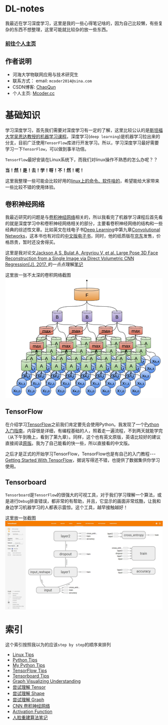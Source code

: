 # DL-notes
我最近在学习深度学习，这里是我的一些心得笔记啥的，因为自己比较懒，有些复杂的东西不想整理，这里可能就比较杂的放一些东西。

### [前往个人主页](http://mcoder.cc)

## 作者说明
- 河海大学物联网应用与技术研究生
- 联系方式： email: `mcoder2014@sina.com`
- CSDN博客: [ChaoQun](http://blog.csdn.net/jcq521045349)
- 个人主页: [Mcoder.cc](http://mcoder.cc)

# 基础知识
学习深度学习，首先我们需要对深度学习有一定的了解，这里比较公认的是[斯坦福大学吴恩达教授的机器学习课程](https://www.coursera.org/learn/machine-learning)。深度学习(`deep learning`)是机器学习拉出来的分支，目前广泛使用`TensorFlow`库进行开发学习。所以，学习深度学习最好需要学习一下`TensorFlow`，可以做到事半功倍。

`TensorFlow`最好安装在Linux系统下，而我们对linux操作不熟悉的怎么办呢？？

**当！然！是！去！学！呀！不！然！呢！**

这里我整理一些可能会比较好用的[linux上的命令、软件啥的](posts/linux_tips.md)，希望能给大家带来一些比较不错的使用体验。

## 卷积神经网络
我最近研究的问题是与[卷积神经网络](posts/Convolutional_neural_network.md)相关的，所以我看完了机器学习课程后首先看的就是深度学习中和卷积神经网络相关的部分，主要看卷积神经网络的结构和一些经典的综述性文章。比如英文在线电子书[Deep Learning](http://www.deeplearningbook.org/)中第九章[Convolutional Networks](http://www.deeplearningbook.org/contents/convnets.html)，这本书也有对应的[中文版电子书](https://github.com/exacity/deeplearningbook-chinese)，同时，他的纸质版在[京东](https://item.jd.com/12128543.html)发售，价格昂贵，暂时还没舍得买。

这里是我对论文[Jackson A S, Bulat A, Argyriou V, et al. Large Pose 3D Face Reconstruction from a Single Image via Direct Volumetric CNN Regression[J]. 2017. ](https://arxiv.org/abs/1703.07834) 的一点点理解[笔记](posts/Large_pose_3d_face_reconstruction.md)

这里放一张不太深的卷积网络截图
![](imgs/Conv2-9x5-Conv2Max2Conv2.png)

## TensorFlow
在介绍学习[TensorFlow](https://www.tensorflow.org/?hl=zh-cn)之前我们肯定要先会使用Python。我发现了一个[Python入门指南](http://www.pythondoc.com/pythontutorial3/index.html)，内容很是详细，有编程基础的人，照着走一遍流程，不到两天就能学完（从下午到晚上，看到了第九章）。同样，这个也有英文原版，英语比较好的建议直接阅读[原版](https://docs.python.org/3.6/tutorial/index.html)。我为了自己能看的快一些，所以直接看的中文版。

之后才是正式的开始学习TensorFlow，TensorFlow也是有自己的入门教程---[Getting Started With TensorFlow](https://www.tensorflow.org/get_started/get_started?hl=zh-cn)，据说写得还不错，也提供了数据集供你学习使用。

## Tensorboard
`Tensorboard`是`TensorFlow`的很强大的可视工具，对于我们学习理解一个算法，或是进行`Debug`排查错误，都非常的有帮助，并且，它显示的画面非常炫酷，让我和身边学习机器学习的人都表示震惊。这个工具，越早接触越好！

这里放一张截图
![截图](imgs/tensorboard_graph_2.jpg)

# 索引

这个索引按照我以为的应该`step by step`的顺序来排列

- [Linux Tips](posts/linux_tips.md)
- [Python Tips](posts/Python_tips.md)
- [My Python Tips](posts/python_tips2.md)
- [TensorFlow Tips](posts/TensorFlow入门.md)
- [Tensorboard Tips](posts/Tensorboard_Tips.md)
- [Graph Visualizing Understanding](posts/Tensorflow_get_atarted_graph_visualization.md)
- [尝试理解 Tensor](posts/try_to_understand_tensor.md)
- [尝试理解 Shape](posts/try_to_understand_shape.md)
- [尝试理解 Graph](posts/Tensorflow_get_atarted_graph_visualization.md)
- [CNN 卷积神经网络](posts/Convolutional_neural_network.md)
- [Activation Function](posts/activation_function.md)
- [人脸重建算法笔记](posts/Large_pose_3d_face_reconstruction.md)
